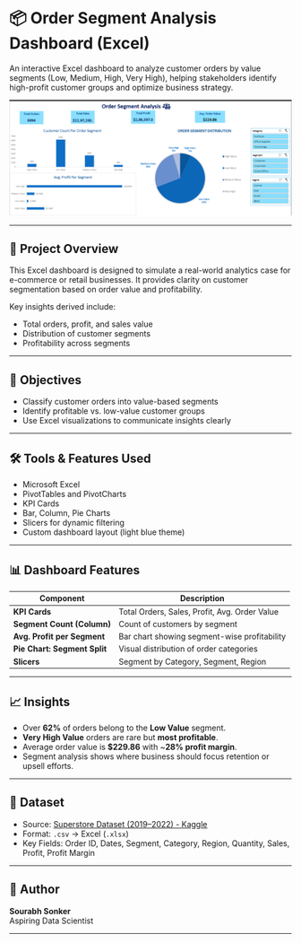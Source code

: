 # 📦 Order Segment Analysis Dashboard (Excel)

An interactive Excel dashboard to analyze customer orders by value segments (Low, Medium, High, Very High), helping stakeholders identify high-profit customer groups and optimize business strategy.

![Dashboard Preview](https://github.com/Sourabh1710/Order-Segment-Analysis/blob/main/Dashboard.png)

---

## 📌 Project Overview

This Excel dashboard is designed to simulate a real-world analytics case for e-commerce or retail businesses. It provides clarity on customer segmentation based on order value and profitability.

Key insights derived include:

- Total orders, profit, and sales value
- Distribution of customer segments
- Profitability across segments

---

## 🎯 Objectives

- Classify customer orders into value-based segments
- Identify profitable vs. low-value customer groups
- Use Excel visualizations to communicate insights clearly

---

## 🛠 Tools & Features Used

- Microsoft Excel
- PivotTables and PivotCharts
- KPI Cards
- Bar, Column, Pie Charts
- Slicers for dynamic filtering
- Custom dashboard layout (light blue theme)

---

## 📊 Dashboard Features

| Component                        | Description                                     |
|----------------------------------|-------------------------------------------------|
| **KPI Cards**                    | Total Orders, Sales, Profit, Avg. Order Value   |
| **Segment Count (Column)**      | Count of customers by segment                   |
| **Avg. Profit per Segment**     | Bar chart showing segment-wise profitability    |
| **Pie Chart: Segment Split**    | Visual distribution of order categories         |
| **Slicers**                     | Segment by Category, Segment, Region            |

---

## 📈 Insights

- Over **62%** of orders belong to the **Low Value** segment.
- **Very High Value** orders are rare but **most profitable**.
- Average order value is **$229.86** with ~**28% profit margin**.
- Segment analysis shows where business should focus retention or upsell efforts.

---

## 📁 Dataset

- Source: [Superstore Dataset (2019–2022) - Kaggle](https://www.kaggle.com/datasets/timchant/supstore-dataset-2019-2022?utm_source=chatgpt.com)
- Format: `.csv` → Excel (`.xlsx`)
- Key Fields: Order ID, Dates, Segment, Category, Region, Quantity, Sales, Profit, Profit Margin

---


## 👤 Author

**Sourabh Sonker**  
Aspiring Data Scientist 

---
